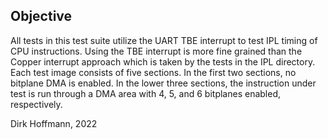 ## Objective

All tests in this test suite utilize the UART TBE interrupt to test IPL timing of CPU instructions. Using the TBE interrupt is more fine grained than the Copper interrupt approach which is taken by the tests in the IPL directory. Each test image consists of five sections. In the first two sections, no bitplane DMA is enabled. In the lower three sections, the instruction under test is run through a DMA area with 4, 5, and 6 bitplanes enabled, respectively. 


Dirk Hoffmann, 2022
